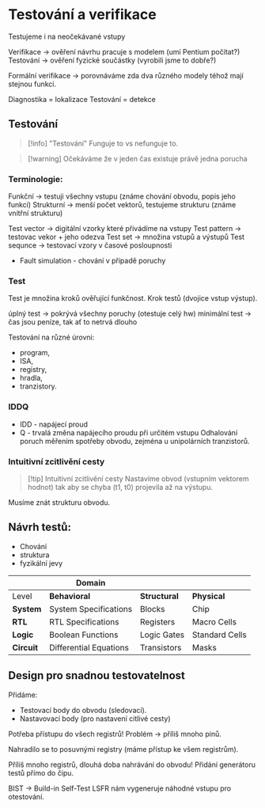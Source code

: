 # Testování a verifikace
Testujeme i na neočekávané vstupy

Verifikace -> ověření návrhu pracuje s modelem (umí Pentium počítat?)
Testování -> ověření fyzické součástky (vyrobili jsme to dobře?)

Formální verifikace -> porovnáváme zda dva různého modely téhož mají stejnou funkci.

Diagnostika = lokalizace
Testování = detekce

## Testování 

> [!info] "Testování"
> Funguje to vs nefunguje to.

> [!warning] Očekáváme že v jeden čas existuje právě jedna porucha

### Terminologie:
Funkční -> testuji všechny vstupu (známe chování obvodu, popis jeho funkcí)
Strukturní -> menší počet vektorů, testujeme strukturu (známe vnitřní strukturu)

Test vector -> digitální vzorky které přivádíme na vstupy
Test pattern -> testovac vekor + jeho odezva
Test set -> množina vstupů a výstupů
Test sequnce -> testovací vzory v časové posloupnosti

- Fault simulation - chování v případě poruchy
### Test
Test je množina kroků ověřující funkčnost.
Krok testů (dvojice vstup výstup).

úplný test -> pokrývá všechny poruchy (otestuje celý hw)
minimální test -> čas jsou peníze, tak ať to netrvá dlouho


Testování na různé úrovni:
- program,
- ISA,
- registry,
- hradla,
- tranzistory.

### IDDQ
- IDD - napájecí proud
- Q - trvalá změna napájecího proudu při určitém vstupu
Odhalování poruch měřením spotřeby obvodu, zejména u unipolárních tranzistorů.

### Intuitivní zcitlivění cesty
> [!tip] Intuitivní zcitlivění cesty
Nastavíme obvod (vstupním vektorem hodnot) tak aby se chyba (t1, t0) projevila až na výstupu.

Musíme znát strukturu obvodu.

## Návrh testů:
- Chování
- struktura
- fyzikální jevy

|             | Domain                 |                |                |
| ----------- | ---------------------- | -------------- | -------------- |
| Level       | **Behavioral**         | **Structural** | **Physical**   |
| **System**  | System Specifications  | Blocks         | Chip           |
| **RTL**     | RTL Specifications     | Registers      | Macro Cells    |
| **Logic**   | Boolean Functions      | Logic Gates    | Standard Cells |
| **Circuit** | Differential Equations | Transistors    | Masks          |

## Design pro snadnou testovatelnost
Přidáme: 
- Testovací body do obvodu (sledovací).
- Nastavovací body (pro nastavení citlivé cesty)

Potřeba přístupu do všech registrů!
Problém -> příliš mnoho pinů.

Nahradilo se to posuvnými registry (máme přístup ke všem registrům).

Příliš mnoho registrů, dlouhá doba nahrávání do obvodu!
Přidání generátoru testů přímo do čipu.

BIST -> Build-in Self-Test
LSFR nám vygeneruje náhodné vstupu pro otestování.